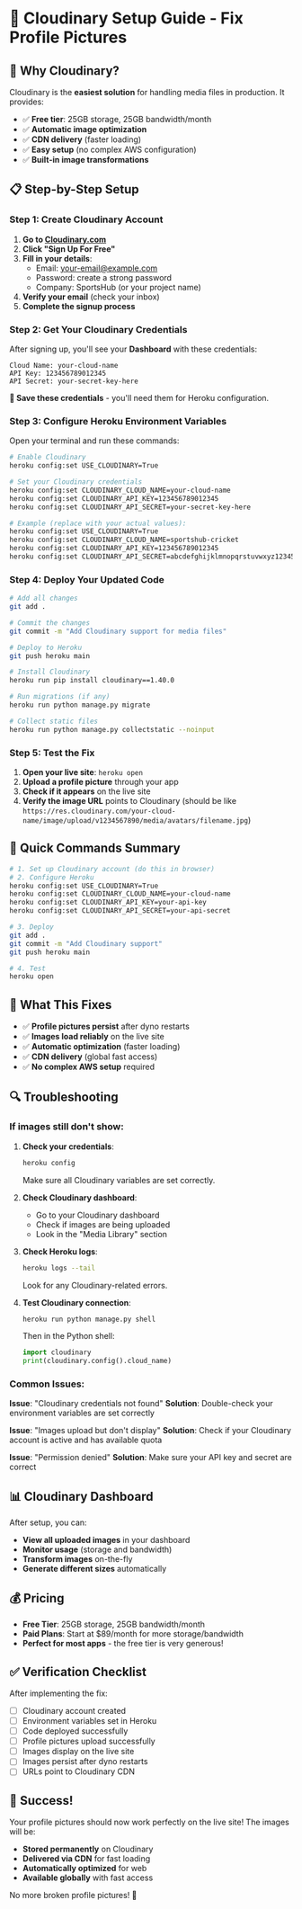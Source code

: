 # 🚀 Cloudinary Setup Guide - Fix Profile Pictures

## 🎯 Why Cloudinary?

Cloudinary is the **easiest solution** for handling media files in production. It provides:
- ✅ **Free tier**: 25GB storage, 25GB bandwidth/month
- ✅ **Automatic image optimization**
- ✅ **CDN delivery** (faster loading)
- ✅ **Easy setup** (no complex AWS configuration)
- ✅ **Built-in image transformations**

## 📋 Step-by-Step Setup

### Step 1: Create Cloudinary Account

1. **Go to [Cloudinary.com](https://cloudinary.com/)**
2. **Click "Sign Up For Free"**
3. **Fill in your details**:
   - Email: your-email@example.com
   - Password: create a strong password
   - Company: SportsHub (or your project name)
4. **Verify your email** (check your inbox)
5. **Complete the signup process**

### Step 2: Get Your Cloudinary Credentials

After signing up, you'll see your **Dashboard** with these credentials:

```
Cloud Name: your-cloud-name
API Key: 123456789012345
API Secret: your-secret-key-here
```

**📝 Save these credentials** - you'll need them for Heroku configuration.

### Step 3: Configure Heroku Environment Variables

Open your terminal and run these commands:

```bash
# Enable Cloudinary
heroku config:set USE_CLOUDINARY=True

# Set your Cloudinary credentials
heroku config:set CLOUDINARY_CLOUD_NAME=your-cloud-name
heroku config:set CLOUDINARY_API_KEY=123456789012345
heroku config:set CLOUDINARY_API_SECRET=your-secret-key-here

# Example (replace with your actual values):
heroku config:set USE_CLOUDINARY=True
heroku config:set CLOUDINARY_CLOUD_NAME=sportshub-cricket
heroku config:set CLOUDINARY_API_KEY=123456789012345
heroku config:set CLOUDINARY_API_SECRET=abcdefghijklmnopqrstuvwxyz1234567890
```

### Step 4: Deploy Your Updated Code

```bash
# Add all changes
git add .

# Commit the changes
git commit -m "Add Cloudinary support for media files"

# Deploy to Heroku
git push heroku main

# Install Cloudinary
heroku run pip install cloudinary==1.40.0

# Run migrations (if any)
heroku run python manage.py migrate

# Collect static files
heroku run python manage.py collectstatic --noinput
```

### Step 5: Test the Fix

1. **Open your live site**: `heroku open`
2. **Upload a profile picture** through your app
3. **Check if it appears** on the live site
4. **Verify the image URL** points to Cloudinary (should be like `https://res.cloudinary.com/your-cloud-name/image/upload/v1234567890/media/avatars/filename.jpg`)

## 🔧 Quick Commands Summary

```bash
# 1. Set up Cloudinary account (do this in browser)
# 2. Configure Heroku
heroku config:set USE_CLOUDINARY=True
heroku config:set CLOUDINARY_CLOUD_NAME=your-cloud-name
heroku config:set CLOUDINARY_API_KEY=your-api-key
heroku config:set CLOUDINARY_API_SECRET=your-api-secret

# 3. Deploy
git add .
git commit -m "Add Cloudinary support"
git push heroku main

# 4. Test
heroku open
```

## 🎯 What This Fixes

- ✅ **Profile pictures persist** after dyno restarts
- ✅ **Images load reliably** on the live site
- ✅ **Automatic optimization** (faster loading)
- ✅ **CDN delivery** (global fast access)
- ✅ **No complex AWS setup** required

## 🔍 Troubleshooting

### If images still don't show:

1. **Check your credentials**:
   ```bash
   heroku config
   ```
   Make sure all Cloudinary variables are set correctly.

2. **Check Cloudinary dashboard**:
   - Go to your Cloudinary dashboard
   - Check if images are being uploaded
   - Look in the "Media Library" section

3. **Check Heroku logs**:
   ```bash
   heroku logs --tail
   ```
   Look for any Cloudinary-related errors.

4. **Test Cloudinary connection**:
   ```bash
   heroku run python manage.py shell
   ```
   Then in the Python shell:
   ```python
   import cloudinary
   print(cloudinary.config().cloud_name)
   ```

### Common Issues:

**Issue**: "Cloudinary credentials not found"
**Solution**: Double-check your environment variables are set correctly

**Issue**: "Images upload but don't display"
**Solution**: Check if your Cloudinary account is active and has available quota

**Issue**: "Permission denied"
**Solution**: Make sure your API key and secret are correct

## 📊 Cloudinary Dashboard

After setup, you can:
- **View all uploaded images** in your dashboard
- **Monitor usage** (storage and bandwidth)
- **Transform images** on-the-fly
- **Generate different sizes** automatically

## 💰 Pricing

- **Free Tier**: 25GB storage, 25GB bandwidth/month
- **Paid Plans**: Start at $89/month for more storage/bandwidth
- **Perfect for most apps** - the free tier is very generous!

## ✅ Verification Checklist

After implementing the fix:
- [ ] Cloudinary account created
- [ ] Environment variables set in Heroku
- [ ] Code deployed successfully
- [ ] Profile pictures upload successfully
- [ ] Images display on the live site
- [ ] Images persist after dyno restarts
- [ ] URLs point to Cloudinary CDN

## 🎉 Success!

Your profile pictures should now work perfectly on the live site! The images will be:
- **Stored permanently** on Cloudinary
- **Delivered via CDN** for fast loading
- **Automatically optimized** for web
- **Available globally** with fast access

No more broken profile pictures! 🚀
